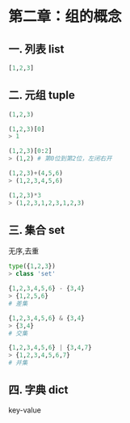 # 第二章：组的概念


## 一. 列表 list
```python
[1,2,3]
```

## 二. 元组 tuple
```python
(1,2,3)

(1,2,3)[0]
> 1

(1,2,3)[0:2]
> (1,2) # 第0位到第2位，左闭右开

(1,2,3)+(4,5,6)
> (1,2,3,4,5,6)

(1,2,3)*3
> (1,2,3,1,2,3,1,2,3)
```

## 三. 集合 set
无序,去重
```python
type({1,2,3})
> class 'set'

{1,2,3,4,5,6} - {3,4}
> {1,2,5,6}
# 差集

{1,2,3,4,5,6} & {3,4}
> {3,4}
# 交集

{1,2,3,4,5,6} | {3,4,7}
> {1,2,3,4,5,6,7}
# 并集
```

## 四. 字典 dict
key-value




